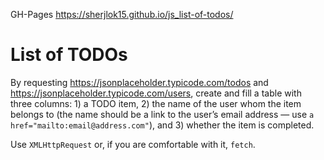 GH-Pages https://sherjlok15.github.io/js_list-of-todos/
# List of TODOs

By requesting https://jsonplaceholder.typicode.com/todos and https://jsonplaceholder.typicode.com/users, create and fill a table with three columns: 1) a TODO item, 2) the name of the user whom the item belongs to (the name should be a link to the user’s email address — use `a href="mailto:email@address.com"`), and 3) whether the item is completed.

Use `XMLHttpRequest` or, if you are comfortable with it, `fetch`.
